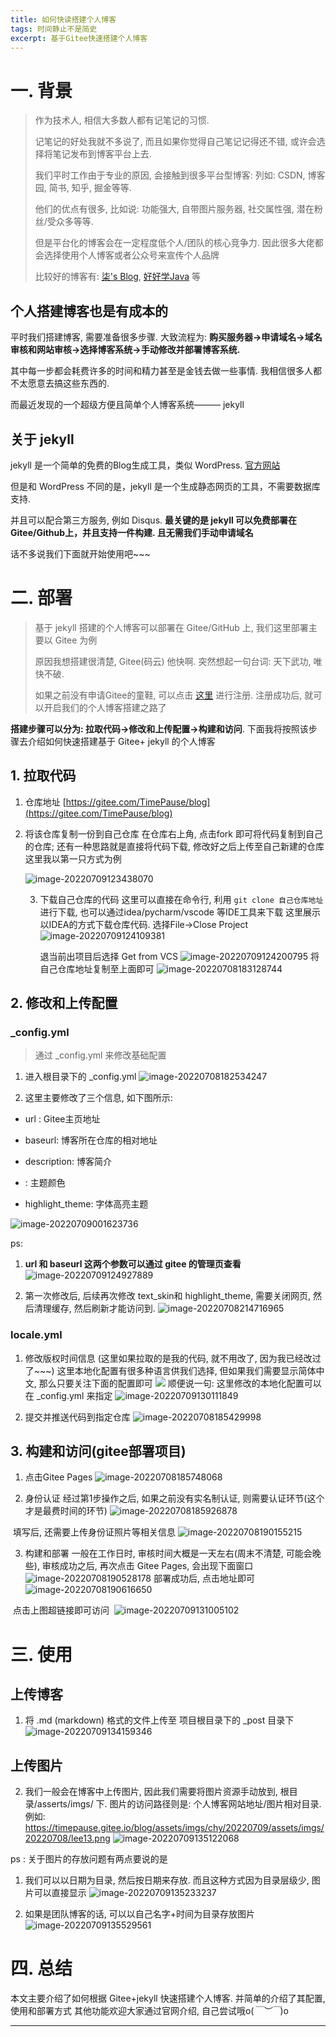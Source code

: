 ```yaml
---
title: 如何快读搭建个人博客
tags: 时间静止不是简史
excerpt: 基于Gitee快速搭建个人博客
---
```



# 一. 背景

> 作为技术人, 相信大多数人都有记笔记的习惯.
>
> 记笔记的好处我就不多说了, 而且如果你觉得自己笔记记得还不错, 或许会选择将笔记发布到博客平台上去.
>
> 我们平时工作由于专业的原因, 会接触到很多平台型博客: 列如: CSDN, 博客园, 简书, 知乎, 掘金等等.
>
> 他们的优点有很多, 比如说:  功能强大, 自带图片服务器, 社交属性强, 潜在粉丝/受众多等等.
>
> 但是平台化的博客会在一定程度低个人/团队的核心竞争力. 因此很多大佬都会选择使用个人博客或者公众号来宣传个人品牌
>
> 比较好的博客有: [柒's Blog](https://blog.52itstyle.vip/), [好好学Java](http://blog.ouyangsihai.cn/) 等



## 个人搭建博客也是有成本的

平时我们搭建博客, 需要准备很多步骤. 大致流程为: **购买服务器->申请域名->域名审核和网站审核->选择博客系统->手动修改并部署博客系统.**

其中每一步都会耗费许多的时间和精力甚至是金钱去做一些事情. 我相信很多人都不太愿意去搞这些东西的.

而最近发现的一个超级方便且简单个人博客系统——— jekyll



## 关于 jekyll

jekyll 是一个简单的免费的Blog生成工具，类似 WordPress. [官方网站](https://www.jekyll.com.cn/)

但是和 WordPress 不同的是，jekyll 是一个生成静态网页的工具，不需要数据库支持.

并且可以配合第三方服务, 例如 Disqus. **最关键的是 jekyll 可以免费部署在 Gitee/Github上，并且支持一件构建. 且无需我们手动申请域名**

话不多说我们下面就开始使用吧~~~



# 二. 部署

> 基于 jekyll 搭建的个人博客可以部署在 Gitee/GitHub 上, 我们这里部署主要以 Gitee 为例
>
> 原因我想搭建很清楚, Gitee(码云) 他快啊. 突然想起一句台词: 天下武功, 唯快不破.
>
> 如果之前没有申请Gitee的童鞋, 可以点击 [这里](https://gitee.com/) 进行注册. 注册成功后, 就可以开启我们的个人博客搭建之路了



**搭建步骤可以分为:  拉取代码->修改和上传配置->构建和访问**. 下面我将按照该步骤去介绍如何快速搭建基于 Gitee+ jekyll 的个人博客



## 1. 拉取代码



1. 仓库地址  [https://gitee.com/TimePause/blog](https://gitee.com/TimePause/blog)

2. 将该仓库复制一份到自己仓库
   在仓库右上角, 点击fork 即可将代码复制到自己的仓库;  还有一种思路就是直接将代码下载, 修改好之后上传至自己新建的仓库
   这里我以第一只方式为例

   ![image-20220709123438070](https://timepause.gitee.io/blog/assets/imgs/chy/20220709/image-20220709123438070.png)



   3. 下载自己仓库的代码
      这里可以直接在命令行, 利用 `git clone 自己仓库地址`进行下载, 也可以通过idea/pycharm/vscode 等IDE工具来下载
      这里展示以IDEA的方式下载仓库代码. 选择File->Close Project
      ![image-20220709124109381](https://timepause.gitee.io/blog/assets/imgs/chy/20220709/image-20220709124109381.png)

      退当前出项目后选择 Get from VCS
      ![image-20220709124200795](https://timepause.gitee.io/blog/assets/imgs/chy/20220709/image-20220709124200795.png)
      将自己仓库地址复制至上面即可
      ![image-20220708183128744](https://timepause.gitee.io/blog/assets/imgs/chy/20220709/image-20220708183128744.png)





## 2. 修改和上传配置

### _config.yml
> 通过 _config.yml 来修改基础配置



1.  进入根目录下的 _config.yml
![image-20220708182534247](https://timepause.gitee.io/blog/assets/imgs/chy/20220709/image-20220708182534247.png)



2. 这里主要修改了三个信息, 如下图所示:

- url : Gitee主页地址
- baseurl:  博客所在仓库的相对地址

- description: 博客简介
- : 主题颜色
- highlight_theme: 字体高亮主题

![image-20220709001623736](https://timepause.gitee.io/blog/assets/imgs/chy/20220709/image-20220709001623736.png)



ps:

1. **url 和 baseurl 这两个参数可以通过 gitee 的管理页查看**
   ![image-20220709124927889](https://timepause.gitee.io/blog/assets/imgs/chy/20220709/image-20220709124927889.png)

2. 第一次修改后, 后续再次修改 text_skin和 highlight_theme, 需要关闭网页, 然后清理缓存, 然后刷新才能访问到.
   ![image-20220708214716965](https://timepause.gitee.io/blog/assets/imgs/chy/20220709/image-20220708214716965.png)

### locale.yml

1. 修改版权时间信息  (这里如果拉取的是我的代码, 就不用改了, 因为我已经改过了~~~)
   这里本地化配置有很多种语言供我们选择, 但如果我们需要显示简体中文, 那么只要关注下面的配置即可
   ![ ](https://timepause.gitee.io/blog/assets/imgs/chy/20220709/image-20220708184905628.png)
   顺便说一句: 这里修改的本地化配置可以在  _config.yml 来指定
   ![image-20220709130111849](https://timepause.gitee.io/blog/assets/imgs/chy/20220709/image-20220709130111849.png)



2. 提交并推送代码到指定仓库
   ![image-20220708185429998](https://timepause.gitee.io/blog/assets/imgs/chy/20220709/image-20220708185429998.png)



## 3. 构建和访问(gitee部署项目)

1. 点击Gitee Pages
   ![image-20220708185748068](https://timepause.gitee.io/blog/assets/imgs/chy/20220709/image-20220708185748068.png)



2. 身份认证
   经过第1步操作之后, 如果之前没有实名制认证, 则需要认证环节(这个才是最费时间的环节)
   ![image-20220708185926878](https://timepause.gitee.io/blog/assets/imgs/chy/20220709/image-20220708185926878.png)

​		填写后, 还需要上传身份证照片等相关信息
![image-20220708190155215](https://timepause.gitee.io/blog/assets/imgs/chy/20220709/image-20220708190155215.png)

3. 构建和部署
   一般在工作日时, 审核时间大概是一天左右(周末不清楚, 可能会晚些), 审核成功之后, 再次点击 Gitee Pages, 会出现下面窗口
   		![image-20220708190528178](https://timepause.gitee.io/blog/assets/imgs/chy/20220709/image-20220708190528178.png)		部署成功后, 点击地址即可
   ![image-20220708190616650](https://timepause.gitee.io/blog/assets/imgs/chy/20220709/image-20220708190616650.png)

​			点击上图超链接即可访问
​			![image-20220709131005102](https://timepause.gitee.io/blog/assets/imgs/chy/20220709/image-20220709131005102.png)

# 三. 使用

## 上传博客

1. 将 .md (markdown) 格式的文件上传至 项目根目录下的 _post 目录下
   ![image-20220709134159346](https://timepause.gitee.io/blog/assets/imgs/chy/20220709/image-20220709134159346.png)



## 上传图片

2.  我们一般会在博客中上传图片, 因此我们需要将图片资源手动放到, 根目录/asserts/imgs/ 下.
   图片的访问路径则是: 个人博客网站地址/图片相对目录. 例如: https://timepause.gitee.io/blog/assets/imgs/chy/20220709/assets/imgs/20220708/lee13.png
   ![image-20220709135122068](https://timepause.gitee.io/blog/assets/imgs/chy/20220709/image-20220709135122068.png)



ps : 关于图片的存放问题有两点要说的是

1. 我们可以以日期为目录, 然后按日期来存放. 而且这种方式因为目录层级少, 图片可以直接显示
   ![image-20220709135233237](https://timepause.gitee.io/blog/assets/imgs/chy/20220709/image-20220709135233237.png)



2. 如果是团队博客的话, 可以以自己名字+时间为目录存放图片
   ![image-20220709135529561](https://timepause.gitee.io/blog/assets/imgs/chy/20220709/image-20220709135529561.png)



# 四. 总结

本文主要介绍了如何根据 Gitee+jekyll 快速搭建个人博客. 并简单的介绍了其配置, 使用和部署方式
其他功能欢迎大家通过官网介绍, 自己尝试哦o(*￣︶￣*)o

---

